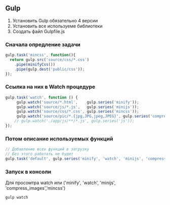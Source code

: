 ## Gulp
1. Установить Gulp обязательно 4 версии 
2. Установить все используеме библиотеки 
3. Создать файл Gulpfile.js


### Сначала опредление задачи  

```js
gulp.task('mincss', function(){
  return gulp.src('source/css/*.css')
    .pipe(minifyCss())
    .pipe(gulp.dest('public/css'));
});
```

###  Cсылка на них в Watch процедуре
```js
gulp.task('watch', function () {
     gulp.watch('source/*.html',    gulp.series('minify'));
     gulp.watch('source/js/*.js',   gulp.series('minijs'));
     gulp.watch('source/css/*.css', gulp.series('mincss'));
     gulp.watch('source/pic/*.{jpg,JPG,jpeg,JPEG}', gulp.series('compress_images'));
    // gulp.watch('./app/js/**/*.js', gulp.series('js'));
});
```

### Потом описание используемых функций
```js
// Добавление всех функций в загрузку
// Без этого работать не будет
gulp.task('default', gulp.series('minify', 'watch', 'minijs', 'compress_images','mincss'));
```


### Запуск в консоли
Для просомтра watch или ('minify', 'watch', 'minijs', 'compress_images','mincss')
```
gulp watch  
```



